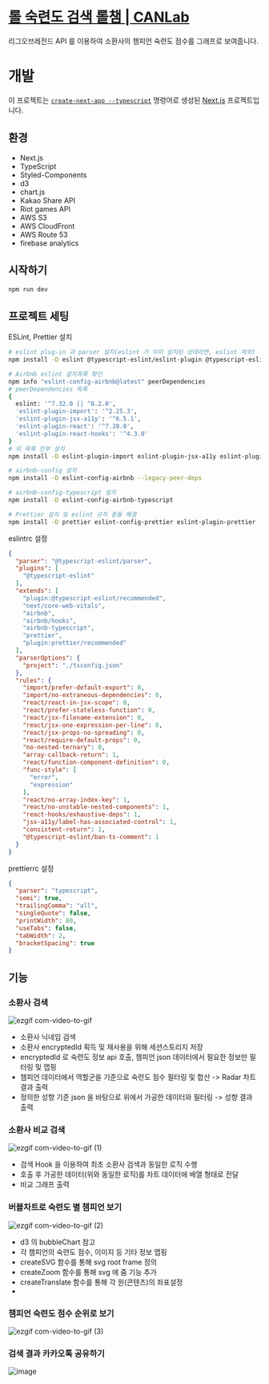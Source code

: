 # [롤 숙련도 검색 롤챔 | CANLab](https://cancorplab.com/)
리그오브레전드 API 를 이용하여 소환사의 챔피언 숙련도 점수를 그래프로 보여줍니다.

# 개발
이 프로젝트는 [`create-next-app --typescript`](https://github.com/vercel/next.js/tree/canary/packages/create-next-app) 명령어로
생성된 [Next.js](https://nextjs.org/) 프로젝트입니다.

## 환경
- Next.js
- TypeScript
- Styled-Components
- d3
- chart.js
- Kakao Share API
- Riot games API
- AWS S3
- AWS CloudFront
- AWS Route 53
- firebase analytics


## 시작하기


```bash
npm run dev
```

## 프로젝트 세팅

ESLint, Prettier 설치

```bash
# eslint plug-in 과 parser 설치(eslint 가 이미 설치된 상태라면, eslint 제외)
npm install -D eslint @typescript-eslint/eslint-plugin @typescript-eslint/parser

# Airbnb eslint 설치목록 확인
npm info "eslint-config-airbnb@latest" peerDependencies
# peerDependencies 목록
{
  eslint: '^7.32.0 || ^8.2.0',
  'eslint-plugin-import': '^2.25.3',
  'eslint-plugin-jsx-a11y': '^6.5.1',
  'eslint-plugin-react': '^7.28.0',
  'eslint-plugin-react-hooks': '^4.3.0'
}
# 위 목록 전부 설치
npm install -D eslint-plugin-import eslint-plugin-jsx-a11y eslint-plugin-react eslint-plugin-react-hooks

# airbnb-config 설치 
npm install -D eslint-config-airbnb --legacy-peer-deps

# airbnb-config-typescript 설치
npm install -D eslint-config-airbnb-typescript

# Prettier 설치 및 eslint 규칙 충돌 해결
npm install -D prettier eslint-config-prettier eslint-plugin-prettier
```

eslintrc 설정

```json
{
  "parser": "@typescript-eslint/parser",
  "plugins": [
    "@typescript-eslint"
  ],
  "extends": [
    "plugin:@typescript-eslint/recommended",
    "next/core-web-vitals",
    "airbnb",
    "airbnb/hooks",
    "airbnb-typescript",
    "prettier",
    "plugin:prettier/recommended"
  ],
  "parserOptions": {
    "project": "./tsconfig.json"
  },
  "rules": {
    "import/prefer-default-export": 0,
    "import/no-extraneous-dependencies": 0,
    "react/react-in-jsx-scope": 0,
    "react/prefer-stateless-function": 0,
    "react/jsx-filename-extension": 0,
    "react/jsx-one-expression-per-line": 0,
    "react/jsx-props-no-spreading": 0,
    "react/require-default-props": 0,
    "no-nested-ternary": 0,
    "array-callback-return": 1,
    "react/function-component-definition": 0,
    "func-style": [
      "error",
      "expression"
    ],
    "react/no-array-index-key": 1,
    "react/no-unstable-nested-components": 1,
    "react-hooks/exhaustive-deps": 1,
    "jsx-a11y/label-has-associated-control": 1,
    "consistent-return": 1,
    "@typescript-eslint/ban-ts-comment": 1
  }
}
```

prettierrc 설정

```json
{
  "parser": "typescript",
  "semi": true,
  "trailingComma": "all",
  "singleQuote": false,
  "printWidth": 80,
  "useTabs": false,
  "tabWidth": 2,
  "bracketSpacing": true
}
```

## 기능

### 소환사 검색

![ezgif com-video-to-gif](https://github.com/postop09/cancorplab/assets/93017923/fdba7c65-26a5-4370-bd36-213d5d74075a)
- 소환사 닉네임 검색
- 소환사 encryptedId 획득 및 재사용을 위해 세션스토리지 저장
- encryptedId 로 숙련도 정보 api 호출, 챔피언 json 데이터에서 필요한 정보만 필터링 및 맵핑
- 챔피언 데이터에서 역할군을 기준으로 숙련도 점수 필터링 및 합산 -> Radar 차트 결과 출력
- 정의한 성향 기준 json 을 바탕으로 위에서 가공한 데이터와 필터링 -> 성향 결과 출력

### 소환사 비교 검색

![ezgif com-video-to-gif (1)](https://github.com/postop09/cancorplab/assets/93017923/4e3ac162-6c8a-427d-9116-378bc7cacd6d)
- 검색 Hook 을 이용하여 최초 소환사 검색과 동일한 로직 수행
- 호출 후 가공한 데이터(위와 동일한 로직)를 차트 데이터에 배열 형태로 전달
- 비교 그래프 출력

### 버블차트로 숙련도 별 챔피언 보기

![ezgif com-video-to-gif (2)](https://github.com/postop09/cancorplab/assets/93017923/370d5210-5078-4381-9662-8dce92bc6478)
- d3 의 bubbleChart 참고
- 각 챔피언의 숙련도 점수, 이미지 등 기타 정보 맵핑
- createSVG 함수를 통해 svg root frame 정의
- createZoom 함수를 통해 svg 에 줌 기능 추가
- createTranslate 함수를 통해 각 원(콘텐츠)의 좌표설정
- 

### 챔피언 숙련도 점수 순위로 보기

![ezgif com-video-to-gif (3)](https://github.com/postop09/cancorplab/assets/93017923/82c72172-fa7b-4447-bb13-7a00d98b5f59)

### 검색 결과 카카오톡 공유하기

![image](https://github.com/postop09/cancorplab/assets/93017923/55497525-90a8-48b3-8f1d-bea6aaf75b35)
